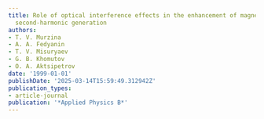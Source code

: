 ```yaml
---
title: Role of optical interference effects in the enhancement of magnetization-induced
  second-harmonic generation
authors:
- T. V. Murzina
- A. A. Fedyanin
- T. V. Misuryaev
- G. B. Khomutov
- O. A. Aktsipetrov
date: '1999-01-01'
publishDate: '2025-03-14T15:59:49.312942Z'
publication_types:
- article-journal
publication: '*Applied Physics B*'
---
```

